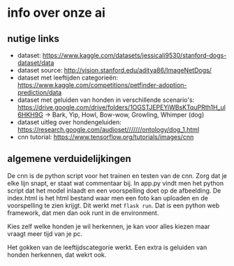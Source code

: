# info over onze ai

## nutige links

* dataset: https://www.kaggle.com/datasets/jessicali9530/stanford-dogs-dataset/data
* dataset source: http://vision.stanford.edu/aditya86/ImageNetDogs/
* dataset met leeftijden categorieën: https://www.kaggle.com/competitions/petfinder-adoption-prediction/data
* dataset met geluiden van honden in verschillende scenario's: https://drive.google.com/drive/folders/1OGSTJEPEYiWBsKTquPRth1H_ul6HKH9G -> Bark, Yip, Howl, Bow-wow, Growling, Whimper (dog)
* dataset uitleg over hondengeluiden: https://research.google.com/audioset///////ontology/dog_1.html
* cnn tutorial: https://www.tensorflow.org/tutorials/images/cnn

## algemene verduidelijkingen

De cnn is de python script voor het trainen en testen van de cnn. Zorg dat je elke lijn snapt, er staat wat commentaar bij. In app.py vindt men het python script dat het model inlaadt en een voorspelling doet op de afbeelding. De index.html is het html bestand waar men een foto kan uploaden en de voorspelling te zien krijgt. Dit werkt met ```flask run```. Dat is een python web framework, dat men dan ook runt in de environment.

Kies zelf welke honden je wil herkennen, je kan voor alles kiezen maar vraagt meer tijd van je pc.

Het gokken van de leeftijdscategorie werkt. Een extra is geluiden van honden herkennen, dat wekrt ook.